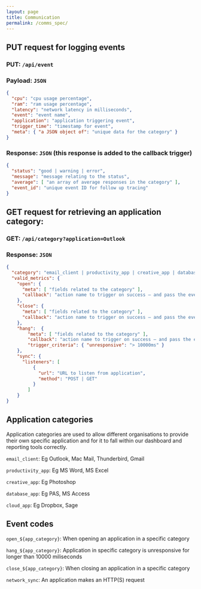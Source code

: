 ```yaml
---
layout: page
title: Communication
permalink: /comms_spec/
---
```


## PUT request for logging events

### PUT: `/api/event`

### Payload: `JSON`

```JSON
{
  "cpu": "cpu usage percentage",
  "ram": "ram usage percentage",
  "latency": "network latency in milliseconds",
  "event": "event name",
  "application": "application triggering event",
  "trigger_time": "timestamp for event",
  "meta": { "a JSON object of": "unique data for the category" }
}
```

### Response: `JSON` (this response is added to the callback trigger)

```JSON
{
  "status": "good | warning | error",
  "message": "message relating to the status",
  "average": [ "an array of average responses in the category" ],
  "event_id": "unique event ID for follow up tracing"
}
```

## GET request for retrieving an application category:

### GET: `/api/category?application=Outlook`

### Response: `JSON`

```JSON
{
  "category": "email_client | productivity_app | creative_app | database_app | cloud_app",
  "valid_metrics": {
    "open": {
      "meta": [ "fields related to the category" ],
      "callback": "action name to trigger on success – and pass the event response"
    },
    "close": {
      "meta": [ "fields related to the category" ],
      "callback": "action name to trigger on success – and pass the event response"
    },
    "hang":  {
        "meta": [ "fields related to the category" ],
        "callback": "action name to trigger on success – and pass the event response",
        "trigger_criteria": { "unresponsive": "> 10000ms" }
    },
    "sync": {
      "listeners": [
          {
            "url": "URL to listen from application",
            "method": "POST | GET"
          }
        ]
    }
}
```

## Application categories

Application categories are used to allow different organisations to provide their own specific application and for it to fall within our dashboard and reporting tools correctly.

`email_client`: Eg Outlook, Mac Mail, Thunderbird, Gmail

`productivity_app`: Eg MS Word, MS Excel

`creative_app`: Eg Photoshop

`database_app`: Eg PAS, MS Access

`cloud_app`: Eg Dropbox, Sage

## Event codes

`open_${app_category}`: When opening an application in a specific category

`hang_${app_category}`: Application in specific category is unresponsive for longer than 10000 miliseconds

`close_${app_category}`: When closing an application in a specific category

`network_sync`: An application makes an HTTP(S) request
